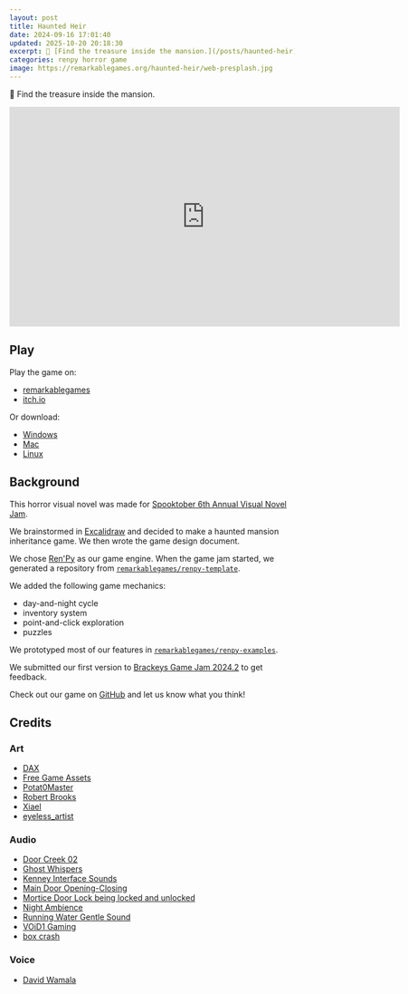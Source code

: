 ```yaml
---
layout: post
title: Haunted Heir
date: 2024-09-16 17:01:40
updated: 2025-10-20 20:18:30
excerpt: 👻 [Find the treasure inside the mansion.](/posts/haunted-heir)
categories: renpy horror game
image: https://remarkablegames.org/haunted-heir/web-presplash.jpg
---
```


👻 Find the treasure inside the mansion.

<iframe src="https://remarkablegames.org/haunted-heir/" frameBorder="0" width="690" height="388" style="display: block; margin: 0 auto;"></iframe>

## Play

Play the game on:

- [remarkablegames](https://remarkablegames.org/haunted-heir)
- [itch.io](https://remarkablegames.itch.io/haunted-heir)

Or download:

- [Windows](https://github.com/remarkablegames/haunted-heir/releases/latest/download/win.zip)
- [Mac](https://github.com/remarkablegames/haunted-heir/releases/latest/download/mac.zip)
- [Linux](https://github.com/remarkablegames/haunted-heir/releases/latest/download/pc.zip)

## Background

This horror visual novel was made for [Spooktober 6th Annual Visual Novel Jam](https://itch.io/jam/spooktober-2024).

We brainstormed in [Excalidraw](https://excalidraw.com/#json=FDEvc4r71jpkUDXUXfyKL,8NkgqD3_dHVBEEv-6jlqbQ) and decided to make a haunted mansion inheritance game. We then wrote the game design document.

We chose [Ren'Py](https://www.renpy.org/) as our game engine. When the game jam started, we generated a repository from [`remarkablegames/renpy-template`](https://github.com/remarkablegames/renpy-template).

We added the following game mechanics:

- day-and-night cycle
- inventory system
- point-and-click exploration
- puzzles

We prototyped most of our features in [`remarkablegames/renpy-examples`](https://github.com/remarkablegames/renpy-examples).

We submitted our first version to [Brackeys Game Jam 2024.2](https://itch.io/jam/brackeys-12) to get feedback.

Check out our game on [GitHub](https://github.com/remarkablegames/haunted-heir) and let us know what you think!

## Credits

### Art

- [DAX](https://lunarmoonstudios.itch.io/adventures-essentials)
- [Free Game Assets](https://free-game-assets.itch.io/free-rpg-book-icons)
- [Potat0Master](https://potat0master.itch.io/free-visual-novel-backgrounds-mansion-pack)
- [Robert Brooks](https://gamedeveloperstudio.itch.io/)
- [Xiael](https://xiael.itch.io/)
- [eyeless_artist](https://eyeless-artist.itch.io/ghost-girl-vn-graphic)

### Audio

- [Door Creek 02](https://pixabay.com/sound-effects/door-creak-02-79920/)
- [Ghost Whispers](https://pixabay.com/sound-effects/ghost-whispers-6030/)
- [Kenney Interface Sounds](https://kenney.nl/assets/interface-sounds)
- [Main Door Opening-Closing](https://pixabay.com/sound-effects/main-door-opening-closing-38280/)
- [Mortice Door Lock being locked and unlocked](https://pixabay.com/sound-effects/mortice-door-lock-being-locked-and-unlocked-95884/)
- [Night Ambience](https://pixabay.com/sound-effects/night-ambience-17064/)
- [Running Water Gentle Sound](https://pixabay.com/sound-effects/running-water-gentle-sound-185148/)
- [VOiD1 Gaming](https://void1gaming.itch.io/free-horror-music-pack)
- [box crash](https://pixabay.com/sound-effects/box-crash-106687/)

### Voice

- [David Wamala](https://davidwamalava.carrd.co/)
